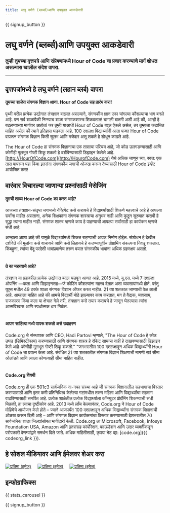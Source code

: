 ```yaml
---
title: लघु वर्णने (ब्लर्ब्स)आणि उपयुक्त आकडेवारी
---
```


<a id="blurb"></a>

{{ signup_button }}

# लघु वर्णने (ब्लर्ब्स)आणि उपयुक्त आकडेवारी

### तुम्‍ही तुमच्‍या वृत्तपत्रे आणि संप्रेषणांमध्‍ये Hour of Code चा प्रचार करण्‍याचे मार्ग शोधत असल्‍यास खालील संदेश वापरा.

* * *

## वृत्तपत्रांमध्ये हे लघु वर्णने (लहान ब्लर्ब) वापरा

#### तुमच्या शाळेत संगणक विज्ञान आणा. Hour of Code सह प्रारंभ करा!

पृथ्वी वरील प्रत्येक उद्योगात तंत्रज्ञान बदलत असल्याने, संगणकीय ज्ञान एका चांगल्या कौशल्याचा भाग बनले आहे. पण सर्व शाळांपैकी निम्म्याच शाळा संगणकशास्त्र शिकवतात! चांगली बातमी अशी आहे की, आम्ही हे बदलण्याच्या मार्गावर आहोत! जर तुम्ही याआधी Hour of Code बद्दल ऐकले असेल, तर तुम्हाला कदाचित माहित असेल की त्याने इतिहास घडवला आहे. 100 दशलक्ष विद्यार्थ्यांनी आता फक्त Hour of Code वापरून संगणक विज्ञान किती सुलभ आणि मजेदार असू शकते हे शोधून काढले आहे.

The Hour of Code हा संगणक विज्ञानाचा एक तासाचा परिचय आहे, जो कोड उलगडण्यासाठी आणि कोणीही मूलभूत गोष्टी शिकू शकतो हे दर्शविण्यासाठी डिझाइन केलेले आहे. [http://HourOfCode.com](http://HourofCode.com) येथे अधिक जाणून घ्या, स्वत: एक तास वापरून पहा किंवा इतरांना संगणकीय जगाची ओळख करून देण्यासाठी Hour of Code इव्हेंट आयोजित करा!

## वारंवार विचारल्या जाणार्‍या प्रश्नांसाठी मेसेजिंग

#### तुमची शाळा Hour of Code का करत आहे?

आजच्या तंत्रज्ञान-संतृप्त जगामध्ये नेव्हिगेट कसे करायचे हे विद्यार्थ्यांसाठी शिकणे महत्त्वाचे आहे हे आपल्या सर्वांना माहीत असताना, अनेक शिक्षकांना संगणक शास्त्राचा अनुभव नाही आणि कुठून सुरुवात करावी हे सुद्धा त्यांना माहीत नाही. संगणक शास्त्र म्हणजे काय हे पाहण्याची आपल्या सर्वांसाठी हा कार्यक्रम म्हणजे संधी आहे.

आम्हाला आशा आहे की यामुळे विद्यार्थ्यांमध्ये शिकत राहण्याची आवड निर्माण होईल. संशोधन हे देखील दर्शविते की मुलांना कसे वाचायचे आणि कसे लिहायचे हे कळण्यापूर्वीच प्रोग्रामिंग संकल्पना निवडू शकतात. किंबहुना, त्यांचा मेंदू परदेशी भाषांप्रमाणेच तरुण वयात संगणकीय भाषांना अधिक ग्रहणक्षम असतो. <br /> <br />

#### ते का महत्त्वाचे आहे?

तंत्रज्ञान या ग्रहावरील प्रत्येक उद्योगात बदल घडवून आणत आहे. 2015 मध्ये, यू.एस. मध्ये 7 दशलक्ष ओपनिंग —कला आणि डिझाइनसह—जे कोडिंग कौशल्यांना महत्त्व देतात अशा व्यवसायांमध्ये होते. परंतु यूएस मधील 49 टक्के शाळा संगणक विज्ञान ऑफर करत नाहीत. 21 व्या शतकात जाण्याची वेळ आली आहे. आम्हाला माहित आहे की आमचे विद्यार्थी मोठे झाल्यावर काय करतात, मग ते वैद्यक, व्यवसाय, राजकारण किंवा कला या क्षेत्रात गेले तरी, तंत्रज्ञान कसे तयार करायचे हे जाणून घेतल्यास त्यांना आत्मविश्वास आणि स्पर्धात्मक धार मिळेल. <br /> <br />

#### आपण साहित्या मध्ये वापरू शकतो असे उदाहरण 

Code.org चे संस्थापक आणि CEO, Hadi Partovi म्हणाले, "The Hour of Code हे कोड उघड (डिमिस्टीफाय) करण्यासाठी आणि संगणक शास्त्र हे रॉकेट सायन्स नाही हे दाखवण्यासाठी डिझाइन केले आहे-कोणीही मूलभूत गोष्टी शिकू शकतो." "जगभरातील 100 दशलक्षाहून अधिक विद्यार्थ्यांनी Hour of Code चा प्रयत्न केला आहे. संबंधित 21 व्या शतकातील संगणक विज्ञान शिक्षणाची मागणी सर्व सीमा ओलांडते आणि त्याला कोणत्याही सीमा माहित नाहीत. <br /> <br />

#### Code.org विषयी

Code.org ही एक 501c3 सार्वजनिक ना-नफा संस्था आहे जी संगणक विज्ञानातील सहभागाचा विस्तार करण्यासाठी आणि इतर कमी प्रतिनिधित्व केलेल्या गटांमधील तरुण महिला आणि विद्यार्थ्यांचा सहभाग वाढविण्यासाठी समर्पित आहे. प्रत्येक शाळेतील प्रत्येक विद्यार्थ्याला कॉम्प्युटर प्रोग्रॅमिंग शिकण्याची संधी मिळावी, हा त्याचा दृष्टीकोन आहे. 2013 मध्ये लाँच केल्यानंतर, Code.org ने Hour of Code मोहिमेचे आयोजन केले होते – ज्याने आजपर्यंत 100 दशलक्षाहून अधिक विद्यार्थ्यांना संगणक विज्ञानाची ओळख करून दिली आहे – आणि संगणक विज्ञान कार्यक्रमांचा विस्तार करण्यासाठी देशभरातील 70 सार्वजनिक शाळा जिल्ह्यांसोबत भागीदारी केली. Code.org ला Microsoft, Facebook, Infosys Foundation USA, Amazon आणि इतरांसह कॉर्पोरेशन, फाऊंडेशन आणि उदार व्यक्तींकडून परोपकारी देणग्यांद्वारे समर्थन दिले जाते. अधिक माहितीसाठी, कृपया भेट द्या: [code.org]({{ codeorg_link }}).

## हे सोशल मीडियावर आणि ईमेलवर शेअर करा

[![प्रतिमा (इमेज)](/images/social-media/fit-250/social-1.png)](/images/social-media/social-1.png)&nbsp;&nbsp;&nbsp;&nbsp; [![प्रतिमा (इमेज)](/images/social-media/fit-250/social-2.png)](/images/social-media/social-2.png)&nbsp;&nbsp;&nbsp;&nbsp; [![प्रतिमा (इमेज)](/images/social-media/fit-250/social-3.png)](/images/social-media/social-3.png)&nbsp;&nbsp;&nbsp;&nbsp;

<a id="infographics"></a>

## इन्फोग्राफिक्स

{{ stats_carousel }}

{{ signup_button }}
